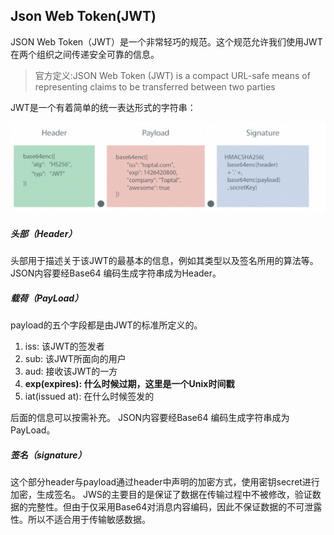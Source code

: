 ## Json Web Token(JWT)

JSON Web Token（JWT）是一个非常轻巧的规范。这个规范允许我们使用JWT在两个组织之间传递安全可靠的信息。

> 官方定义:JSON Web Token (JWT) is a compact URL-safe means of representing claims to be transferred between two parties

JWT是一个有着简单的统一表达形式的字符串：

![jwt2](assets/jwt2.png)

##### 头部（Header）

头部用于描述关于该JWT的最基本的信息，例如其类型以及签名所用的算法等。 JSON内容要经Base64 编码生成字符串成为Header。

##### 载荷（PayLoad）

payload的五个字段都是由JWT的标准所定义的。

1. iss: 该JWT的签发者
2. sub: 该JWT所面向的用户
3. aud: 接收该JWT的一方
4. **exp(expires): 什么时候过期，这里是一个Unix时间戳**
5. iat(issued at): 在什么时候签发的

后面的信息可以按需补充。 JSON内容要经Base64 编码生成字符串成为PayLoad。

##### 签名（signature）

这个部分header与payload通过header中声明的加密方式，使用密钥secret进行加密，生成签名。 JWS的主要目的是保证了数据在传输过程中不被修改，验证数据的完整性。但由于仅采用Base64对消息内容编码，因此不保证数据的不可泄露性。所以不适合用于传输敏感数据。